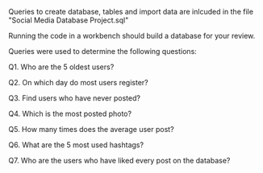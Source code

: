 Queries to create database, tables and import data are inlcuded in the file "Social Media Database Project.sql"

Running the code in a workbench should build a database for your review.

Queries were used to determine the following questions:

Q1. Who are the 5 oldest users?

Q2. On which day do most users register?

Q3. Find users who have never posted?

Q4. Which is the most posted photo?

Q5. How many times does the average user post?

Q6. What are the 5 most used hashtags?

Q7. Who are the users who have liked every post on the database?
